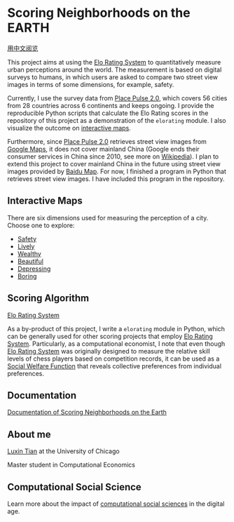 # Scoring Neighborhoods on the EARTH

[用中文阅览](https://translate.google.cn/translate?hl=&sl=en&tl=zh-CN&u=https%3A%2F%2Fluxin-tian.github.io%2FScoring-Neighborhoods-on-the-Earth%2F)

This project aims at using the [Elo Rating System](https://en.wikipedia.org/wiki/Elo_rating_system) to quantitatively measure urban perceptions around the world. The measurement is based on digital surveys to humans, in which users are asked to compare two street view images in terms of some dimensions, for example, safety. 

Currently, I use the survey data from [Place Pulse 2.0](http://pulse.media.mit.edu/data/), which covers 56 cities from 28 countries across 6 continents and keeps ongoing. I provide the reproducible Python scripts that calculate the Elo Rating scores in the repository of this project as a demonstration of the ``elorating`` module. I also visualize the outcome on [interactive maps](https://luxin-tian.github.io/Scoring-Neighborhoods-on-the-Earth/). 

Furthermore, since [Place Pulse 2.0](http://pulse.media.mit.edu/data/) retrieves street view images from [Google Maps](https://developers.google.com/maps/documentation), it does not cover mainland China (Google ends their consumer services in China since 2010, see more on [Wikipedia](https://en.wikipedia.org/wiki/Google_China)). I plan to extend this project to cover mainland China in the future using street view images provided by [Baidu Map](https://lbsyun.baidu.com). For now, I finished a program in Python that retrieves street view images. I have included this program in the repository. 


## Interactive Maps
There are six dimensions used for measuring the perception of a city. Choose one to explore: 
- [Safety](https://luxin-tian.github.io/Scoring-Neighborhoods-on-the-Earth/safety)
- [Lively](https://luxin-tian.github.io/Scoring-Neighborhoods-on-the-Earth/lively)
- [Wealthy](https://luxin-tian.github.io/Scoring-Neighborhoods-on-the-Earth/wealthy)
- [Beautiful](https://luxin-tian.github.io/Scoring-Neighborhoods-on-the-Earth/beautiful)
- [Depressing](https://luxin-tian.github.io/Scoring-Neighborhoods-on-the-Earth/depressing)
- [Boring](https://luxin-tian.github.io/Scoring-Neighborhoods-on-the-Earth/boring)

## Scoring Algorithm
[Elo Rating System](https://en.wikipedia.org/wiki/Elo_rating_system)

As a by-product of this project, I write a ``elorating`` module in Python, which can be generally used for other scoring projects that employ [Elo Rating System](https://en.wikipedia.org/wiki/Elo_rating_system). Particularly, as a computational economist, I note that even though [Elo Rating System](https://en.wikipedia.org/wiki/Elo_rating_system) was originally designed to measure the relative skill levels of chess players based on competition records, it can be used as a [Social Welfare Function](https://en.wikipedia.org/wiki/Social_welfare_function) that reveals collective preferences from individual preferences. 

## Documentation
[Documentation of Scoring Neighborhoods on the Earth](https://luxin-tian.github.io/Scoring-Neighborhoods-on-the-Earth/build/html/index.html)

## About me
[Luxin Tian](https://luxin-tian.github.io/profile/) at the University of Chicago

Master student in Computational Economics 

## Computational Social Science
Learn more about the impact of [computational social sciences](https://macss.uchicago.edu) in the digital age. 